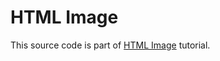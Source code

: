 # HTML Image

This source code is part of [HTML Image](https://www.djamware.com/post/5e71a0fc05efef015a5e720f/html-image) tutorial.
